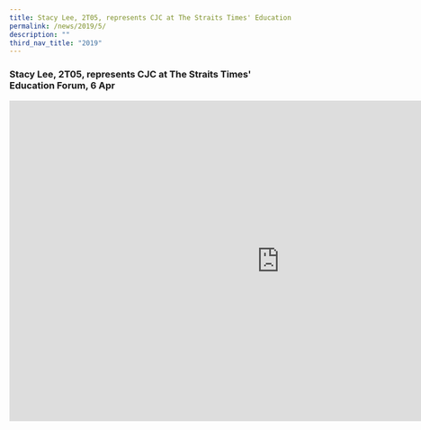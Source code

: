 ```yaml
---
title: Stacy Lee, 2T05, represents CJC at The Straits Times' Education Forum, 6 Apr
permalink: /news/2019/5/
description: ""
third_nav_title: "2019"
---
```

### **Stacy Lee, 2T05, represents CJC at The Straits Times' Education Forum, 6 Apr**

<iframe allowfullscreen="true" height="569" width="960" frameborder="0" src="https://docs.google.com/presentation/d/e/2PACX-1vTjbmQ0qJ6NbsGxc4AsvPrvovj_bZkipa2YyFHYSFo1NlY6g8tEfyIDsQHSgAAaCzgVebHlkZOQi-z_/embed?start=false&amp;loop=false&amp;delayms=3000"></iframe>